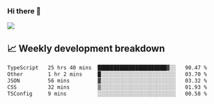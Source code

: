 ### Hi there 👋
<img align="center" src="https://github-readme-stats.vercel.app/api?username=Tumao727&show_icons=true&hide_title=true&theme=dracula" />


## 📈 Weekly development breakdown
<!--START_SECTION:waka-->

```txt
TypeScript   25 hrs 40 mins  ██████████████████████▓░░   90.47 %
Other        1 hr 2 mins     █░░░░░░░░░░░░░░░░░░░░░░░░   03.70 %
JSON         56 mins         ▓░░░░░░░░░░░░░░░░░░░░░░░░   03.32 %
CSS          32 mins         ▒░░░░░░░░░░░░░░░░░░░░░░░░   01.93 %
TSConfig     9 mins          ░░░░░░░░░░░░░░░░░░░░░░░░░   00.58 %
```

<!--END_SECTION:waka-->